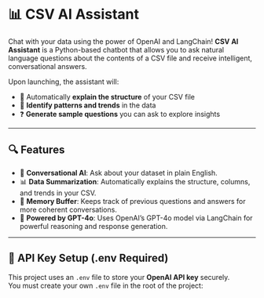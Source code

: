 # 📊 CSV AI Assistant

Chat with your data using the power of OpenAI and LangChain! **CSV AI Assistant** is a Python-based chatbot that allows you to ask natural language questions about the contents of a CSV file and receive intelligent, conversational answers.

Upon launching, the assistant will:
- 🧾 Automatically **explain the structure** of your CSV file  
- 🔎 **Identify patterns and trends** in the data  
- ❓ **Generate sample questions** you can ask to explore insights

---

## 🔍 Features

- 💬 **Conversational AI**: Ask about your dataset in plain English.
- 📊 **Data Summarization**: Automatically explains the structure, columns, and trends in your CSV.
- 🧠 **Memory Buffer**: Keeps track of previous questions and answers for more coherent conversations.
- 🤖 **Powered by GPT-4o**: Uses OpenAI’s GPT-4o model via LangChain for powerful reasoning and response generation.

---

## 🔐 API Key Setup (.env Required)

This project uses an `.env` file to store your **OpenAI API key** securely.  
You must create your own `.env` file in the root of the project:
